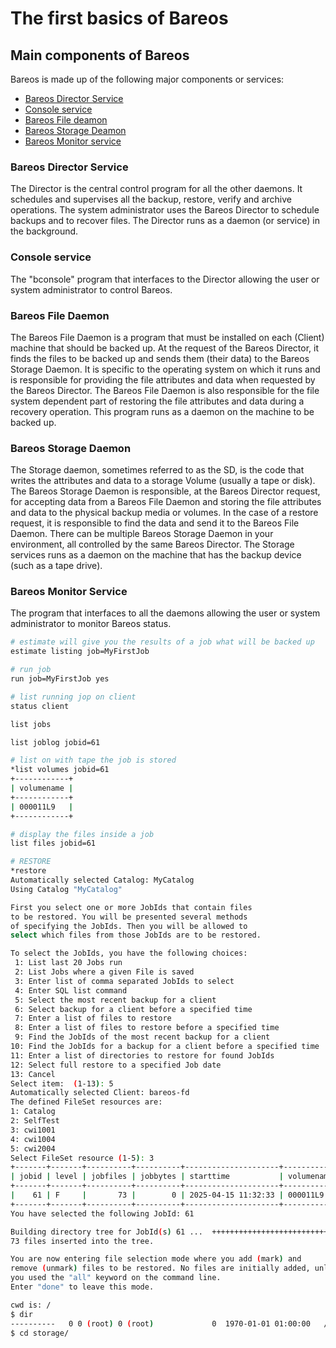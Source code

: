 # The first basics of Bareos

## Main components of Bareos
Bareos is made up of the following major components or services: 
- [Bareos Director Service](#Bareos-Director-Service)
- [Console service](#Console-service)
- [Bareos File deamon](#Bareos-File-Daemon)
- [Bareos Storage Deamon](#Bareos-Storage-Daemon)
- [Bareos Monitor service](#Bareos-Monitor-Service)

### Bareos Director Service
The Director is the central control program for all the other daemons. It schedules and supervises all the backup, restore, verify and archive operations. The system administrator uses the Bareos Director to schedule backups and to recover files. The Director runs as a daemon (or service) in the background.

### Console service
The "bconsole" program that interfaces to the Director allowing the user or system administrator to control Bareos.

### Bareos File Daemon
The Bareos File Daemon is a program that must be installed on each (Client) machine that should be backed up. At the request of the Bareos Director, it finds the files to be backed up and sends them (their data) to the Bareos Storage Daemon.
It is specific to the operating system on which it runs and is responsible for providing the file attributes and data when requested by the Bareos Director.
The Bareos File Daemon is also responsible for the file system dependent part of restoring the file attributes and data during a recovery operation. This program runs as a daemon on the machine to be backed up.

### Bareos Storage Daemon
The Storage daemon, sometimes referred to as the SD, is the code that writes the attributes and data to a storage Volume (usually a tape or disk). The Bareos Storage Daemon is responsible, at the Bareos Director request, for accepting data from a Bareos File Daemon and storing the file attributes and data to the physical backup media or volumes. In the case of a restore request, it is responsible to find the data and send it to the Bareos File Daemon.
There can be multiple Bareos Storage Daemon in your environment, all controlled by the same Bareos Director.
The Storage services runs as a daemon on the machine that has the backup device (such as a tape drive).


### Bareos Monitor Service
The program that interfaces to all the daemons allowing the user or system administrator to monitor Bareos status.

```bash
# estimate will give you the results of a job what will be backed up
estimate listing job=MyFirstJob
```

```bash
# run job
run job=MyFirstJob yes
```

```bash
# list running jop on client
status client
```

```bash
list jobs
```

```bash
list joblog jobid=61
```

```bash
# list on with tape the job is stored
*list volumes jobid=61
+------------+
| volumename |
+------------+
| 000011L9   |
+------------+
```

```bash
# display the files inside a job
list files jobid=61
```


```bash
# RESTORE
*restore 
Automatically selected Catalog: MyCatalog
Using Catalog "MyCatalog"

First you select one or more JobIds that contain files
to be restored. You will be presented several methods
of specifying the JobIds. Then you will be allowed to
select which files from those JobIds are to be restored.

To select the JobIds, you have the following choices:
 1: List last 20 Jobs run
 2: List Jobs where a given File is saved
 3: Enter list of comma separated JobIds to select
 4: Enter SQL list command
 5: Select the most recent backup for a client
 6: Select backup for a client before a specified time
 7: Enter a list of files to restore
 8: Enter a list of files to restore before a specified time
 9: Find the JobIds of the most recent backup for a client
10: Find the JobIds for a backup for a client before a specified time
11: Enter a list of directories to restore for found JobIds
12: Select full restore to a specified Job date
13: Cancel
Select item:  (1-13): 5
Automatically selected Client: bareos-fd
The defined FileSet resources are:
1: Catalog
2: SelfTest
3: cwi1001
4: cwi1004
5: cwi2004
Select FileSet resource (1-5): 3
+-------+-------+----------+----------+---------------------+------------+
| jobid | level | jobfiles | jobbytes | starttime           | volumename |
+-------+-------+----------+----------+---------------------+------------+
|    61 | F     |       73 |        0 | 2025-04-15 11:32:33 | 000011L9   |
+-------+-------+----------+----------+---------------------+------------+
You have selected the following JobId: 61

Building directory tree for JobId(s) 61 ...  ++++++++++++++++++++++++++++++++++++
73 files inserted into the tree.

You are now entering file selection mode where you add (mark) and
remove (unmark) files to be restored. No files are initially added, unless
you used the "all" keyword on the command line.
Enter "done" to leave this mode.

cwd is: /
$ dir
----------   0 0 (root) 0 (root)             0  1970-01-01 01:00:00   /storage/
$ cd storage/ 

```
